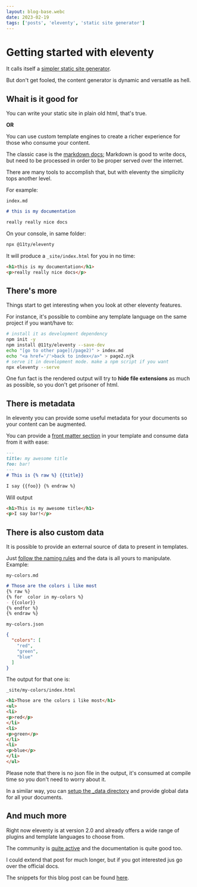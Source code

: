 ```yaml
---
layout: blog-base.webc
date: 2023-02-19
tags: ['posts', 'eleventy', 'static site generator']
---
```

# Getting started with eleventy

It calls itself a [simpler static site generator](https://www.11ty.dev/).

But don't get fooled, the content generator is dynamic and versatile as hell.

## Whait is it good for

You can write your static site in plain old html, that's true.

**OR**

You can use custom template engines to create a richer experience for those who
consume your content.

The classic case is the [markdown docs](https://jamstack.org/generators/?template=markdown);
Markdown is good to write docs, but need to be processed in order to be proper
served over the internet.

There are many tools to accomplish that, but with eleventy the simplicity tops
another level.

For example:

`index.md`

```markdown
# this is my documentation

really really nice docs
```

On your console, in same folder:

```bash
npx @11ty/eleventy
```

It will produce a `_site/index.html` for you in no time:

```html
<h1>this is my documentation</h1>
<p>really really nice docs</p>
```

## There's more

Things start to get interesting when you look at other eleventy features.

For instance, it's possible to combine any template language on the same project
if you want/have to:

```bash
# install it as development dependency
npm init -y
npm install @11ty/eleventy --save-dev
echo "[go to other page](/page2)" > index.md
echo "<a href='/'>back to index</a>" > page2.njk
# serve it in development mode. make a npm script if you want
npx eleventy --serve
```

One fun fact is the rendered output will try to **hide file extensions** as much
as possible, so you don't get prisoner of html.

## There is metadata

In eleventy you can provide some useful metadata for your documents so your
content can be augmented.

You can provide a [front matter section](https://www.11ty.dev/docs/data-frontmatter/)
in your template and consume data from it with ease:

```markdown
---
title: my awesome title
foo: bar!
---
# This is {% raw %} {{title}}

I say {{foo}} {% endraw %} 
```

Will output

```html
<h1>This is my awesome title</h1>
<p>I say bar!</p>
```

## There is also custom data

It is possible to provide an external source of data to present in templates.

Just [follow the naming rules](https://www.11ty.dev/docs/data-template-dir/)
and the data is all yours to manipulate. Example:

`my-colors.md`

```markdown
# Those are the colors i like most
{% raw %} 
{% for  color in my-colors %}
- {{color}}
{% endfor %}
{% endraw %} 
```

`my-colors.json`

```json
{
  "colors": [
    "red",
    "green",
    "blue"
  ]
}
```

The output for that one is:

`_site/my-colors/index.html`

```html
<h1>Those are the colors i like most</h1>
<ul>
<li>
<p>red</p>
</li>
<li>
<p>green</p>
</li>
<li>
<p>blue</p>
</li>
</ul>
```

Please note that there is no json file in the output, it's consumed at compile
time so you don't need to worry about it.

In a similar way, you can [setup the _data directory](https://www.11ty.dev/docs/data-global/)
and provide global data for all your documents.

## And much more

Right now eleventy is at version 2.0 and already offers a wide range of plugins
and template languages to choose from.

The community is [quite active](https://github.com/11ty/eleventy/discussions)
and the documentation is quite good too.

I could extend that post for much longer, but if you got interested jus go over
the official docs.

The snippets for this blog post can be found
[here](https://github.com/sombriks/simple-sample-eleventy).

